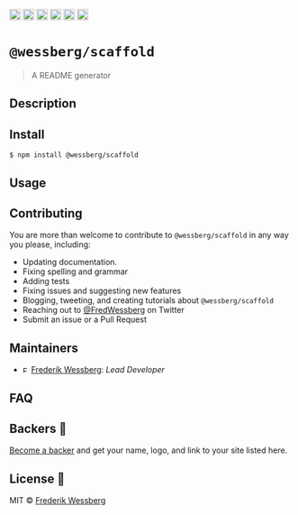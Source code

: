 <a href="https://npmcharts.com/compare/@wessberg/scaffold?minimal=true"><img alt="Downloads per month" src="https://img.shields.io/npm/dm/%40wessberg%2Fscaffold.svg" height="20"></img></a>
<a href="https://david-dm.org/wessberg/scaffold"><img alt="Dependencies" src="https://img.shields.io/david/wessberg/scaffold.svg" height="20"></img></a>
<a href="https://www.npmjs.com/package/@wessberg/scaffold"><img alt="NPM Version" src="https://badge.fury.io/js/%40wessberg%2Fscaffold.svg" height="20"></img></a>
<a href="https://github.com/wessberg/ts-config/graphs/contributors"><img alt="Contributors" src="https://img.shields.io/github/contributors/wessberg%2Fts-config.svg" height="20"></img></a>
<a href="https://opensource.org/licenses/MIT"><img alt="MIT License" src="https://img.shields.io/badge/License-MIT-yellow.svg" height="20"></img></a>
<a href="https://www.patreon.com/bePatron?u=11315442"><img alt="Support on Patreon" src="https://c5.patreon.com/external/logo/become_a_patron_button@2x.png" height="20"></img></a>

# `@wessberg/scaffold`

> A README generator

## Description

<!-- Write description here -->

## Install

```
$ npm install @wessberg/scaffold
```

## Usage

<!-- Write usage description here -->

## Contributing

You are more than welcome to contribute to `@wessberg/scaffold` in any way you please, including:

- Updating documentation.
- Fixing spelling and grammar
- Adding tests
- Fixing issues and suggesting new features
- Blogging, tweeting, and creating tutorials about `@wessberg/scaffold`
- Reaching out to [@FredWessberg](https://twitter.com/FredWessberg) on Twitter
- Submit an issue or a Pull Request

## Maintainers

- <a href="https://github.com/wessberg"><img alt="Frederik Wessberg" src="https://avatars2.githubusercontent.com/u/20454213?s=460&v=4" height="11"></img></a> [Frederik Wessberg](https://github.com/wessberg): _Lead Developer_

## FAQ

<!-- Write your FAQ here -->

## Backers 🏅

[Become a backer](https://www.patreon.com/bePatron?u=11315442) and get your name, logo, and link to your site listed here.

## License 📄

MIT © [Frederik Wessberg](https://github.com/wessberg)
